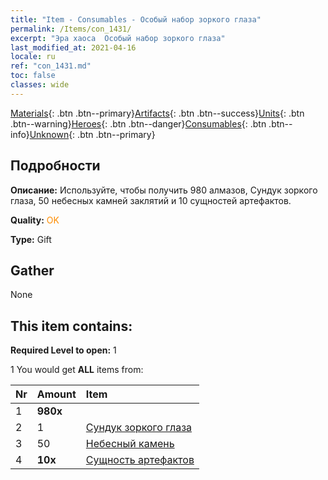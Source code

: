 ```yaml
---
title: "Item - Consumables - Особый набор зоркого глаза"
permalink: /Items/con_1431/
excerpt: "Эра хаоса  Особый набор зоркого глаза"
last_modified_at: 2021-04-16
locale: ru
ref: "con_1431.md"
toc: false
classes: wide
---
```

 [Materials](/ru/Items/){: .btn .btn--primary}[Artifacts](/ru/Items/Artifacts/){: .btn .btn--success}[Units](/ru/Items/Units/){: .btn .btn--warning}[Heroes](/ru/Items/Heroes/){: .btn .btn--danger}[Consumables](/ru/Items/Consumables/){: .btn .btn--info}[Unknown](/ru/Items/Unknown/){: .btn .btn--primary}

## Подробности
 **Описание:** Используйте, чтобы получить 980 алмазов, Сундук зоркого глаза, 50 небесных камней заклятий и 10 сущностей артефактов.

 **Quality:** <span style="color: #FF8C00">OK</span>

 **Type:** Gift

## Gather

  None

## This item contains:

 **Required Level to open:** 1

 1 You would get **ALL** items  from:

  | Nr | Amount |     Item    |
  |:---|:-------|:------------|
  | 1 |  **980x** | <i class="fas fa-gem"/> |  | 
  | 2 | 1 | [Сундук зоркого глаза](/ru/Items/con_1349/) |  | 
  | 3 | 50 | [Небесный камень](/ru/Items/art_188/) |  | 
  | 4 |  **10x** | [Сущность артефактов](/ru/Items/con_905/) |  | 
